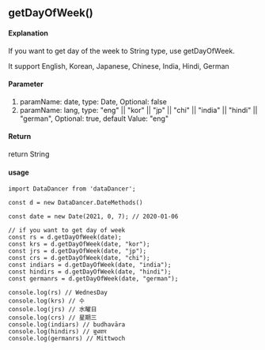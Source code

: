 ## getDayOfWeek()

#### Explanation

If you want to get day of the week to String type, use getDayOfWeek.

It support English, Korean, Japanese, Chinese, India, Hindi, German

#### Parameter

1. paramName: date, type: Date, Optional: false
2. paramName: lang, type: "eng" || "kor" || "jp" || "chi" || "india" || "hindi" || "german", Optional: true, default Value: "eng"

#### Return

return String

#### usage

```
import DataDancer from 'dataDancer';

const d = new DataDancer.DateMethods()

const date = new Date(2021, 0, 7); // 2020-01-06

// if you want to get day of week
const rs = d.getDayOfWeek(date);
const krs = d.getDayOfWeek(date, "kor");
const jrs = d.getDayOfWeek(date, "jp");
const crs = d.getDayOfWeek(date, "chi");
const indiars = d.getDayOfWeek(date, "india");
const hindirs = d.getDayOfWeek(date, "hindi");
const germanrs = d.getDayOfWeek(date, "german");

console.log(rs) // WednesDay
console.log(krs) // 수
console.log(jrs) // 水曜日
console.log(crs) // 星期三
console.log(indiars) // budhavāra
console.log(hindirs) // बुधवार
console.log(germanrs) // Mittwoch
```
